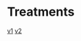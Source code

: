 <!-- TITLE: Treatments -->
<!-- SUBTITLE: A quick summary of Treatments -->

# Treatments
[v1](https://fieldswiki.herokuapp.com/treatments/v-1)
[v2](https://fieldswiki.herokuapp.com/treatments/v-2)